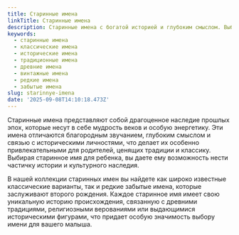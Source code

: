```yaml
---
title: Старинные имена
linkTitle: Старинные имена
description: Старинные имена с богатой историей и глубоким смыслом. Выберите классическое имя с многовековыми традициями для своего ребенка.
keywords:
  - старинные имена
  - классические имена
  - исторические имена
  - традиционные имена
  - древние имена
  - винтажные имена
  - редкие имена
  - забытые имена
slug: starinnye-imena
date: '2025-09-08T14:10:18.473Z'
---
```


Старинные имена представляют собой драгоценное наследие прошлых эпох, которые несут в себе мудрость веков и особую энергетику. Эти имена отличаются благородным звучанием, глубоким смыслом и связью с историческими личностями, что делает их особенно привлекательными для родителей, ценящих традиции и классику. Выбирая старинное имя для ребенка, вы даете ему возможность нести частичку истории и культурного наследия.

В нашей коллекции старинных имен вы найдете как широко известные классические варианты, так и редкие забытые имена, которые заслуживают второго рождения. Каждое старинное имя имеет свою уникальную историю происхождения, связанную с древними традициями, религиозными верованиями или выдающимися историческими фигурами, что придает особую значимость выбору имени для вашего малыша.
